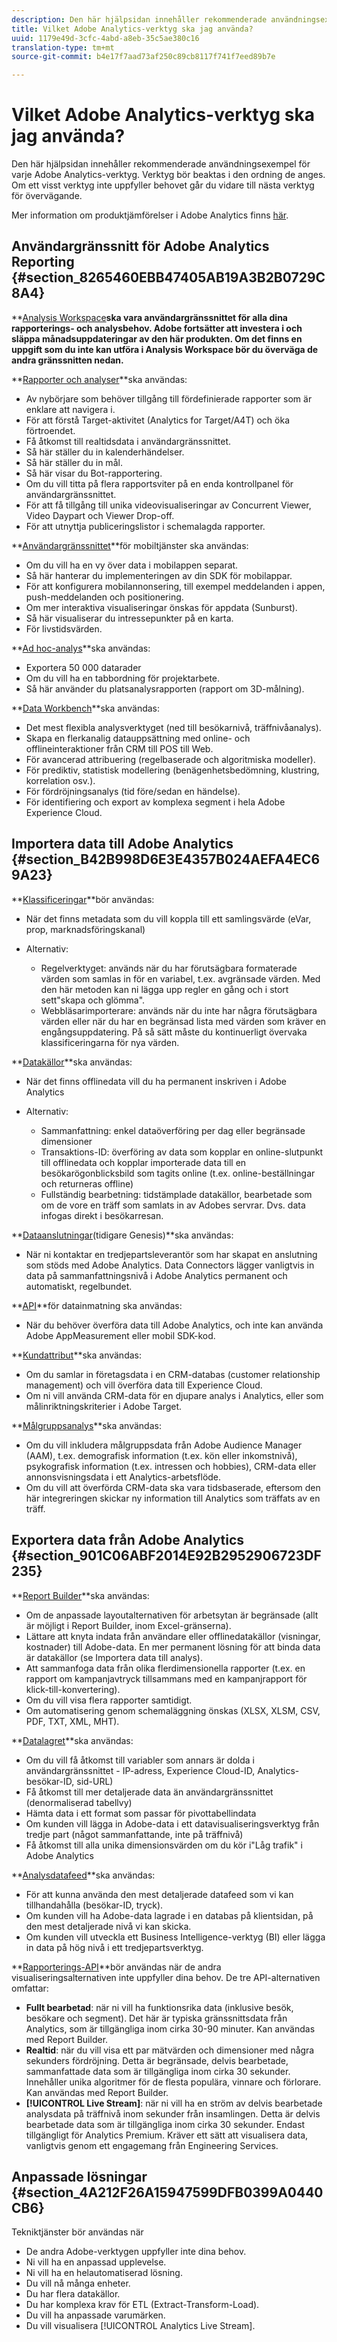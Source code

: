 ```yaml
---
description: Den här hjälpsidan innehåller rekommenderade användningsexempel för varje Adobe Analytics-verktyg. Verktyg bör beaktas i den ordning de anges. Om ett visst verktyg inte uppfyller behovet går du vidare till nästa verktyg för övervägande.
title: Vilket Adobe Analytics-verktyg ska jag använda?
uuid: 1179e49d-3cfc-4abd-a8eb-35c5ae380c16
translation-type: tm+mt
source-git-commit: b4e17f7aad73af250c89cb8117f741f7eed89b7e

---
```



# Vilket Adobe Analytics-verktyg ska jag använda?

Den här hjälpsidan innehåller rekommenderade användningsexempel för varje Adobe Analytics-verktyg. Verktyg bör beaktas i den ordning de anges. Om ett visst verktyg inte uppfyller behovet går du vidare till nästa verktyg för övervägande.

Mer information om produktjämförelser i Adobe Analytics finns [här](/help/admin/c-analytics-product-comparison/analytics-product-comparison.md).

## Användargränssnitt för Adobe Analytics Reporting {#section_8265460EBB47405AB19A3B2B0729C8A4}

**[Analysis Workspace](/help/analyze/analysis-workspace/analysis-workspace-features.md)**ska vara användargränssnittet för alla dina rapporterings- och analysbehov. Adobe fortsätter att investera i och släppa månadsuppdateringar av den här produkten. Om det finns en uppgift som du inte kan utföra i Analysis Workspace bör du överväga de andra gränssnitten nedan.**

**[Rapporter och analyser](/help/analyze/reports-analytics/overview/report-overview.md)**ska användas:

* Av nybörjare som behöver tillgång till fördefinierade rapporter som är enklare att navigera i.
* För att förstå Target-aktivitet (Analytics for Target/A4T) och öka förtroendet.
* Få åtkomst till realtidsdata i användargränssnittet.
* Så här ställer du in kalenderhändelser.
* Så här ställer du in mål.
* Så här visar du Bot-rapportering.
* Om du vill titta på flera rapportsviter på en enda kontrollpanel för användargränssnittet.
* För att få tillgång till unika videovisualiseringar av Concurrent Viewer, Video Daypart och Viewer Drop-off.
* För att utnyttja publiceringslistor i schemalagda rapporter.

**[Användargränssnittet](https://docs.adobe.com/content/help/en/mobile-services/using/home.html)**för mobiltjänster ska användas:

* Om du vill ha en vy över data i mobilappen separat.
* Så här hanterar du implementeringen av din SDK för mobilappar.
* För att konfigurera mobilannonsering, till exempel meddelanden i appen, push-meddelanden och positionering.
* Om mer interaktiva visualiseringar önskas för appdata (Sunburst).
* Så här visualiserar du intressepunkter på en karta.
* För livstidsvärden.

**[Ad hoc-analys](/help/analyze/ad-hoc-analysis/adhoc-home.md)**ska användas:

* Exportera 50 000 datarader
* Om du vill ha en tabbordning för projektarbete.
* Så här använder du platsanalysrapporten (rapport om 3D-målning).

**[Data Workbench](https://docs.adobe.com/content/help/en/data-workbench/using/home.html)**ska användas:

* Det mest flexibla analysverktyget (ned till besökarnivå, träffnivåanalys).
* Skapa en flerkanalig datauppsättning med online- och offlineinteraktioner från CRM till POS till Web.
* För avancerad attribuering (regelbaserade och algoritmiska modeller).
* För prediktiv, statistisk modellering (benägenhetsbedömning, klustring, korrelation osv.).
* För fördröjningsanalys (tid före/sedan en händelse).
* För identifiering och export av komplexa segment i hela Adobe Experience Cloud.

## Importera data till Adobe Analytics {#section_B42B998D6E3E4357B024AEFA4EC69A23}

**[Klassificeringar](/help/components/c-classifications2/c-classifications.md)**bör användas:

* När det finns metadata som du vill koppla till ett samlingsvärde (eVar, prop, marknadsföringskanal)
* Alternativ:

   * Regelverktyget: används när du har förutsägbara formaterade värden som samlas in för en variabel, t.ex. avgränsade värden. Med den här metoden kan ni lägga upp regler en gång och i stort sett&quot;skapa och glömma&quot;.
   * Webbläsarimporterare: används när du inte har några förutsägbara värden eller när du har en begränsad lista med värden som kräver en engångsuppdatering. På så sätt måste du kontinuerligt övervaka klassificeringarna för nya värden.

**[Datakällor](/help/import/c-data-sources/datasrc-home.md)**ska användas:

* När det finns offlinedata vill du ha permanent inskriven i Adobe Analytics
* Alternativ:

   * Sammanfattning: enkel dataöverföring per dag eller begränsade dimensioner
   * Transaktions-ID: överföring av data som kopplar en online-slutpunkt till offlinedata och kopplar importerade data till en besökarögonblicksbild som tagits online (t.ex. online-beställningar och returneras offline)
   * Fullständig bearbetning: tidstämplade datakällor, bearbetade som om de vore en träff som samlats in av Adobes servrar. Dvs. data infogas direkt i besökarresan.

**[Dataanslutningar](https://www.adobeexchange.com/experiencecloud.html)(tidigare Genesis)**ska användas:

* När ni kontaktar en tredjepartsleverantör som har skapat en anslutning som stöds med Adobe Analytics. Data Connectors lägger vanligtvis in data på sammanfattningsnivå i Adobe Analytics permanent och automatiskt, regelbundet.

**[API](https://marketing.adobe.com/developer/documentation/data-insertion/c-data-insertion-api)**för datainmatning ska användas:

* När du behöver överföra data till Adobe Analytics, och inte kan använda Adobe AppMeasurement eller mobil SDK-kod.

**[Kundattribut](/help/components/c-variables/dimensionslist/reports-customer-attributes.md)**ska användas:

* Om du samlar in företagsdata i en CRM-databas (customer relationship management) och vill överföra data till Experience Cloud.
* Om ni vill använda CRM-data för en djupare analys i Analytics, eller som målinriktningskriterier i Adobe Target.

**[Målgruppsanalys](/help/integrate/c-audience-analytics/mc-audiences-aam.md)**ska användas:

* Om du vill inkludera målgruppsdata från Adobe Audience Manager (AAM), t.ex. demografisk information (t.ex. kön eller inkomstnivå), psykografisk information (t.ex. intressen och hobbies), CRM-data eller annonsvisningsdata i ett Analytics-arbetsflöde.
* Om du vill att överförda CRM-data ska vara tidsbaserade, eftersom den här integreringen skickar ny information till Analytics som träffats av en träff.

## Exportera data från Adobe Analytics {#section_901C06ABF2014E92B2952906723DF235}

**[Report Builder](/help/analyze/report-builder/home.md)**ska användas:

* Om de anpassade layoutalternativen för arbetsytan är begränsade (allt är möjligt i Report Builder, inom Excel-gränserna).
* Lättare att knyta indata från användare eller offlinedatakällor (visningar, kostnader) till Adobe-data. En mer permanent lösning för att binda data är datakällor (se Importera data till analys).
* Att sammanfoga data från olika flerdimensionella rapporter (t.ex. en rapport om kampanjavtryck tillsammans med en kampanjrapport för klick-till-konvertering).
* Om du vill visa flera rapporter samtidigt.
* Om automatisering genom schemaläggning önskas (XLSX, XLSM, CSV, PDF, TXT, XML, MHT).

**[Datalagret](/help/export/data-warehouse/data-warehouse.md)**ska användas:

* Om du vill få åtkomst till variabler som annars är dolda i användargränssnittet - IP-adress, Experience Cloud-ID, Analytics-besökar-ID, sid-URL)
* Få åtkomst till mer detaljerade data än användargränssnittet (denormaliserad tabellvy)
* Hämta data i ett format som passar för pivottabellindata
* Om kunden vill lägga in Adobe-data i ett datavisualiseringsverktyg från tredje part (något sammanfattande, inte på träffnivå)
* Få åtkomst till alla unika dimensionsvärden om du kör i&quot;Låg trafik&quot; i Adobe Analytics

**[Analysdatafeed](/help/export/analytics-data-feed/c-df-contents/datafeeds-contents.md)**ska användas:

* För att kunna använda den mest detaljerade datafeed som vi kan tillhandahålla (besökar-ID, tryck).
* Om kunden vill ha Adobe-data lagrade i en databas på klientsidan, på den mest detaljerade nivå vi kan skicka.
* Om kunden vill utveckla ett Business Intelligence-verktyg (BI) eller lägga in data på hög nivå i ett tredjepartsverktyg.

**[Rapporterings-API](https://marketing.adobe.com/developer/get-started/introduction/c-introduction)**bör användas när de andra visualiseringsalternativen inte uppfyller dina behov. De tre API-alternativen omfattar:

* **Fullt bearbetad**: när ni vill ha funktionsrika data (inklusive besök, besökare och segment). Det här är typiska gränssnittsdata från Analytics, som är tillgängliga inom cirka 30-90 minuter. Kan användas med Report Builder.
* **Realtid**: när du vill visa ett par mätvärden och dimensioner med några sekunders fördröjning. Detta är begränsade, delvis bearbetade, sammanfattade data som är tillgängliga inom cirka 30 sekunder. Innehåller unika algoritmer för de flesta populära, vinnare och förlorare. Kan användas med Report Builder.
* **[!UICONTROL Live Stream]**: när ni vill ha en ström av delvis bearbetade analysdata på träffnivå inom sekunder från insamlingen. Detta är delvis bearbetade data som är tillgängliga inom cirka 30 sekunder. Endast tillgängligt för Analytics Premium. Kräver ett sätt att visualisera data, vanligtvis genom ett engagemang från Engineering Services.

## Anpassade lösningar {#section_4A212F26A15947599DFB0399A0440CB6}

Tekniktjänster bör användas när

* De andra Adobe-verktygen uppfyller inte dina behov.
* Ni vill ha en anpassad upplevelse.
* Ni vill ha en helautomatiserad lösning.
* Du vill nå många enheter.
* Du har flera datakällor.
* Du har komplexa krav för ETL (Extract-Transform-Load).
* Du vill ha anpassade varumärken.
* Du vill visualisera [!UICONTROL Analytics Live Stream].
